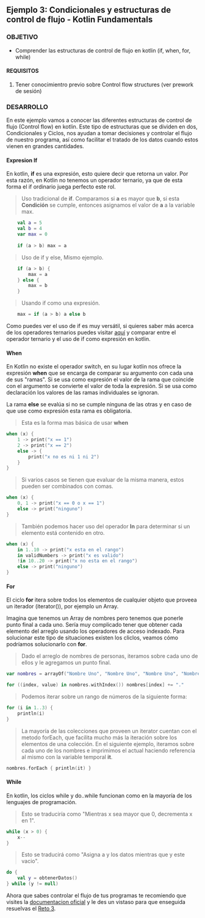 ## Ejemplo 3: Condicionales y estructuras de control de flujo - Kotlin Fundamentals

### OBJETIVO

- Comprender las estructuras de control de flujo en kotlin (if, when, for, while)

#### REQUISITOS

1. Tener conocimientro previo sobre Control flow structures (ver prework de sesión)

### DESARROLLO

En este ejemplo vamos a conocer las diferentes estructuras de control de flujo (Control flow) en kotlin. Este tipo de 
estructuras que se dividen en dos, Condicionales y Ciclos, nos ayudan a tomar decisiones y controlar el flujo de nuestro programa, así como facilitar el tratado de los datos cuando estos vienen en grandes cantidades.

#### Expresion If

En kotlin, **if** es una expresión, esto quiere decir que retorna un valor. Por esta razón, en Kotlin no tenemos un operador ternario,
ya que de esta forma el if ordinario juega perfecto este rol.

> Uso tradicional de **if**.
> Comparamos si **a** es mayor que **b**, si esta **Condición** se cumple, entonces asignamos el valor de **a** a la variable max. 

```kotlin
    val a = 5
    val b = 4
    var max = 0
    
    if (a > b) max = a
```

> Uso de if y else, Mismo ejemplo.

```kotlin
    if (a > b) {
        max = a
    } else {   
        max = b
    }
```

> Usando if como una expresión.

```kotlin
    max = if (a > b) a else b
```

Como puedes ver el uso de if es muy versátil, si quieres saber más acerca de los operadores ternarios puedes visitar [aquí](https://developer.mozilla.org/es/docs/Web/JavaScript/Referencia/Operadores/Conditional_Operator)
y comparar entre el operador ternario y el uso de if como expresión en kotlin.

#### When

En Kotlin no existe el operador switch, en su lugar kotlin nos ofrece la expresión **when** que se encarga de comparar su argumento con cada una de sus "ramas". Si se usa como expresión el valor
de la rama que coincide con el argumento se convierte el valor de toda la expresión. Si se usa como declaración los valores de las ramas individuales se ignoran.

La rama **else** se evalúa si no se cumple ninguna de las otras y en caso de que use como expresión esta rama es obligatoria.

> Esta es la forma mas básica de usar **when**

```kotlin
when (x) {
    1 -> print("x == 1")
    2 -> print("x == 2")
    else -> { 
        print("x no es ni 1 ni 2")
    }
}
```

> Si varios casos se tienen que evaluar de la misma manera, estos pueden ser combinados con comas.

```kotlin
when (x) {
    0, 1 -> print("x == 0 o x == 1")
    else -> print("ninguno")
}
```

> También podemos hacer uso del operador **In** para determinar si un elemento está contenido en otro.

```kotlin
when (x) {
    in 1..10 -> print("x esta en el rango")
    in validNumbers -> print("x es valido")
    !in 10..20 -> print("x no esta en el rango")
    else -> print("ninguno")
}
```

#### For

El ciclo **for** itera sobre todos los elementos de cualquier objeto que proveea un iterador (iterator()), por ejemplo un Array.

Imagina que tenemos un Array de nombres pero tenemos que ponerle punto final a cada uno. Sería muy complicado tener que obtener 
cada elemento del arreglo usando los operadores de acceso indexado. Para solucionar este tipo de situaciones existen los cliclos, 
veamos cómo podríamos solucionarlo con **for**.

> Dado el arreglo de nombres de personas, iteramos sobre cada uno de ellos y le agregamos un punto final.

```kotlin
var nombres = arrayOf("Nombre Uno", "Nombre Uno", "Nombre Uno", "Nombre Uno", "Nombre Uno", "Nombre Uno")

for ((index, value) in nombres.withIndex()) nombres[index] += "."
```

> Podemos iterar sobre un rango de números de la siguiente forma:

```kotlin
for (i in 1..3) {
    println(i)
}
```

> La mayoría de las colecciones que proveen un iterator cuentan con el metodo forEach, que facilita mucho más la iteración sobre
> los elementos de una colección. En el siguiente ejemplo, iteramos sobre cada uno de los nombres e imprimimos el actual haciendo referencia 
>al mismo con la variable temporal **it**.

```kotlin
nombres.forEach { println(it) }
```

#### While

En kotlin, los ciclos while y do..while funcionan como en la mayoría de los lenguajes de programación.

> Esto se traduciría como "Mientras x sea mayor que 0, decrementa x en 1".

```kotlin
while (x > 0) {
    x--
}
```

> Esto se traducirá como "Asigna a y los datos mientras que y este vacio".

```kotlin
do {
    val y = obtenerDatos()
} while (y != null) 
```

Ahora que sabes controlar el flujo de tus programas te recomiendo que visites la [documentacion oficial](https://kotlinlang.org/docs/reference/control-flow.html) y le des un vistaso
para que enseguida resuelvas el [Reto 3](/../../tree/master/Sesion-01/Reto-03).
